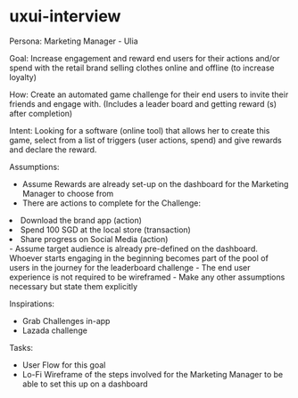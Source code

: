 # uxui-interview

Persona: Marketing Manager - Ulia

Goal: Increase engagement and reward end users for their actions and/or spend with the retail brand selling clothes online and offline (to increase loyalty)

How: Create an automated game challenge for their end users to invite their friends and engage with. (Includes a leader board and getting reward (s) after completion)

Intent: Looking for a software (online tool) that allows her to create this game, select from a list of triggers (user actions, spend) and give rewards  and declare the reward.

Assumptions:

- Assume Rewards are already set-up on the dashboard for the Marketing Manager to choose from
- There are actions to complete for the Challenge:
<li>Download the brand app (action)</li>
<li>Spend 100 SGD at the local store (transaction)</li>
<li>Share progress on Social Media (action)</li>
- Assume target audience is already pre-defined on the dashboard. Whoever starts engaging in the beginning becomes part of the pool of users in the journey for the leaderboard challenge
- The end user experience is not required to be wireframed
- Make any other assumptions necessary but state them explicitly

Inspirations:

- Grab Challenges in-app
- Lazada challenge
 

Tasks:

- User Flow for this goal
- Lo-Fi Wireframe of the steps involved for the Marketing Manager to be able to set this up on a dashboard 

